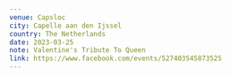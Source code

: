 ```yaml
---
venue: Capsloc
city: Capelle aan den Ijssel
country: The Netherlands
date: 2023-03-25
note: Valentine's Tribute To Queen
link: https://www.facebook.com/events/527403545873525
---
```

